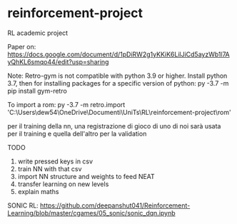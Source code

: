 # reinforcement-project
RL academic project

Paper on:
https://docs.google.com/document/d/1pDiRW2g1yKKiK6LilJiCd5ayzWb1l7AyQhKL6smqo44/edit?usp=sharing

Note: 
Retro-gym is not compatible with python 3.9 or higher. Install python 3.7, then for installing packages for a specific version of python:
py -3.7 -m pip install gym-retro

To import a rom:
py -3.7 -m retro.import 'C:\Users\dew54\OneDrive\Documenti\UniTs\RL\reinforcement-project\rom'

per il training della nn, una registrazione di gioco di uno di noi sarà usata per il training e quella dell'altro per la validation

TODO
1) write pressed keys in csv
2) train NN with that csv
3) import NN structure and weights to feed NEAT
4) transfer learning on new levels
5) explain maths




SONIC RL:
https://github.com/deepanshut041/Reinforcement-Learning/blob/master/cgames/05_sonic/sonic_dqn.ipynb

